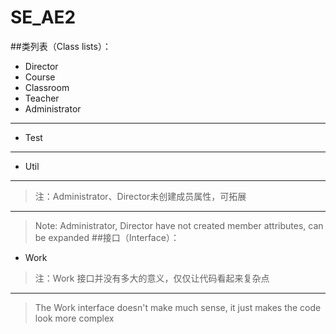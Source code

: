# SE_AE2

##类列表（Class lists）：
- Director
- Course
- Classroom
- Teacher
- Administrator
---
- Test
---
- Util
---
>注：Administrator、Director未创建成员属性，可拓展
---
>Note: Administrator, Director have not created member attributes, can be expanded
##接口（Interface）：
- Work 
>注：Work 接口并没有多大的意义，仅仅让代码看起来复杂点
---
>The Work interface doesn't make much sense, it just makes the code look more complex